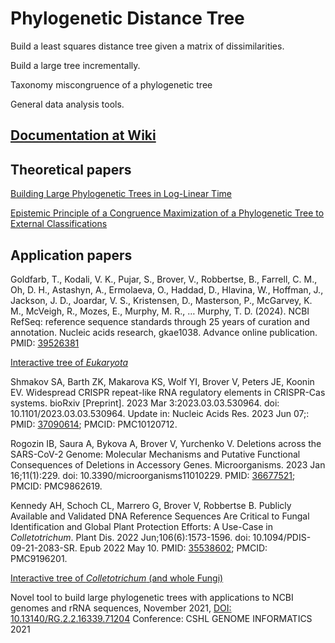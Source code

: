 # Phylogenetic Distance Tree

Build a least squares distance tree given a matrix of dissimilarities.

Build a large tree incrementally.

Taxonomy miscongruence of a phylogenetic tree

General data analysis tools.

## [Documentation at Wiki](https://github.com/ncbi/tree-tool/wiki)


## Theoretical papers

[Building Large Phylogenetic Trees in Log-Linear Time](https://github.com/ncbi/tree-tool/blob/master/phylogeny/doc/inc_ls_dist_tree/inc_ls_dist_tree.pdf)

[Epistemic Principle of a Congruence Maximization of a Phylogenetic Tree to External Classifications](https://github.com/ncbi/tree-tool/blob/master/phylogeny/doc/tax_miscongruence/tax_miscongruence.pdf)

## Application papers
Goldfarb, T., Kodali, V. K., Pujar, S., Brover, V., Robbertse, B., Farrell, C. M., Oh, D. H., Astashyn, A., Ermolaeva, O., Haddad, D., Hlavina, W., Hoffman, J., Jackson, J. D., Joardar, V. S., Kristensen, D., Masterson, P., McGarvey, K. M., McVeigh, R., Mozes, E., Murphy, M. R., … Murphy, T. D. (2024). 
NCBI RefSeq: reference sequence standards through 25 years of curation and annotation. 
Nucleic acids research, gkae1038. Advance online publication. PMID: [39526381](https://doi.org/10.1093/nar/gkae1038)

[Interactive tree of _Eukaryota_](https://xxx)

Shmakov SA, Barth ZK, Makarova KS, Wolf YI, Brover V, Peters JE, Koonin EV. 
Widespread CRISPR repeat-like RNA regulatory elements in CRISPR-Cas systems. 
bioRxiv [Preprint]. 2023 Mar 3:2023.03.03.530964. doi: 10.1101/2023.03.03.530964. 
Update in: Nucleic Acids Res. 2023 Jun 07;: PMID: [37090614](https://pubmed.ncbi.nlm.nih.gov/37090614/); PMCID: PMC10120712.

Rogozin IB, Saura A, Bykova A, Brover V, Yurchenko V. 
Deletions across the SARS-CoV-2 Genome: Molecular Mechanisms and Putative Functional Consequences of Deletions in Accessory Genes. 
Microorganisms. 2023 Jan 16;11(1):229. 
doi: 10.3390/microorganisms11010229. PMID: [36677521](https://pubmed.ncbi.nlm.nih.gov/36677521/); PMCID: PMC9862619.

Kennedy AH, Schoch CL, Marrero G, Brover V, Robbertse B. 
Publicly Available and Validated DNA Reference Sequences Are Critical to Fungal Identification and Global Plant Protection Efforts: A Use-Case in _Colletotrichum_. 
Plant Dis. 2022 Jun;106(6):1573-1596. 
doi: 10.1094/PDIS-09-21-2083-SR. Epub 2022 May 10. PMID: [35538602](https://pubmed.ncbi.nlm.nih.gov/35538602/); PMCID: PMC9196201.

[Interactive tree of _Colletotrichum_ (and whole Fungi)](https://ftp.ncbi.nlm.nih.gov/pub/robberts/BLOG/ColletotrichumR19.html)

Novel tool to build large phylogenetic trees with applications to NCBI genomes and rRNA sequences,
November 2021,
[DOI: 10.13140/RG.2.2.16339.71204](https://www.researchgate.net/publication/355982339_Novel_tool_to_build_large_phylogenetic_trees_with_applications_to_NCBI_genomes_and_rRNA_sequences?channel=doi&linkId=6188627bd7d1af224bc54e3a&showFulltext=true)
Conference: CSHL GENOME INFORMATICS 2021


